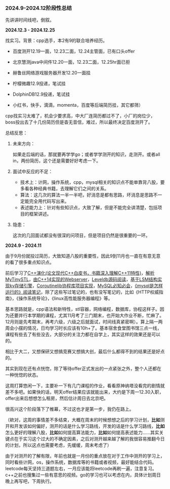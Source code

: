 ### 2024.9-2024.12阶段性总结



先讲讲时间线吧，倒叙。



**2024.12.3 - 2024.12.25**

找实习。背景：cpp选手，本2有9的联合培养经历。

- 百度测开12.19一面，12.23二面，12.24主管面，已有口头offer

- 北京慧测java中间件12.20一面，12.23二面，12.25hr面已拒

- 赫鲁丝网络游戏服务器开发12.20一面挂

- 柠檬微趣12.9投递，笔试挂
- DolphinDB12.9投递，笔试挂
- 小红书，快手，滴滴，momenta，百度等后端简历挂，其它都筛）

cpp找实习太难了，机会少要求高，中大厂连简历都过不了，小厂的岗位少，boss投出去了十几份简历但是杳无音信，难过，所以最终决定百度测开了。

总结反思：

1. 未来方向：

   如果走后端的话，那就要再学学go；或者学学测开的知识，走测开。或者all in，两份简历，这个还是需要好好考虑一下。

2. 面试中反应的不足：

   - 技术上：计网，操作系统，cpp，mysql相关的知识点不能单靠背八股，要多看各种经典书籍，去理解它们之间的关系。
   - 算法：这几次的算法一半一半吧，好消息是都有思路，坏消息是思路不一定能完全用代码写出来。
   - 表述能力上：针对有些知识点，大致了解，但是不能完全讲清楚，包括项目的框架讲述。

3. 隐患：

   这次的几回面试都没有很深的问项目，但是项目仍然是很重要的一环。



**2024.9 - 2024.11** 

由于9月份就投过简历，大致知道八股的重要性，因此9到11月也一直在有意无意的看了很多重点知识点。

前后学习了[C++演化(论文现代C++白皮书，书籍深入理解C++11特性)](https://zhuanlan.zhihu.com/p/2164509598)，[解析MyTinySTL](https://zhuanlan.zhihu.com/p/721418588)，[由C++14实现的Webserver](https://zhuanlan.zhihu.com/p/721880618)，[Leveldb源码阅读](https://zhuanlan.zhihu.com/p/811970982)，[基于LSM结构实现kv存储引擎](https://zhuanlan.zhihu.com/p/8569175501)，[Coroutinelib协程库项目实现](https://zhuanlan.zhihu.com/p/10073954680)，[MySQL必知必会](https://zhuanlan.zhihu.com/p/13895882468)，[《mysql是怎样运行的》阅读笔记](https://zhuanlan.zhihu.com/p/11171487549)，除了这些写过笔记的，也有没写笔记的，比如《HTTP权威指南》，《操作系统导论》，《linux高性能服务器编程》等。

基本思路就是，cpp语法和新特性，stl容器，网络编程，数据库，协程这样子。因为还要并行本学期的课程，尤其11月考了三门期末，也开始大作业不断，忙麻了。12月则是先考期末，再考六级，六级之后就面试，时间线真紧密啊）。算上隔一两周会小摆的情况，日均学习时长应该有10h+了。基本宿舍食堂图书馆三点一线，课程有些去了有些没去，大部分的关注力都在自学上，其实这样的效果还是可以的。

相比于大二，又想保研又想搞竞赛又想搞大创，最后什么都得不到的结果还是好点的。



其实到现在还有点恍惚，除了等待offer正式发出的一点紧张之外，整个人还都在一种恍惚的状态。

这周打算悠闲一下，主要补一下有几门课程的作业，看看原神纳塔没看完的剧情就差不多吧。如果快的话，明天offer结果应该就能出来，大约是下周一12.30入职，offer出来后想想怎么租房，然后估计周日去北京吧。

很高兴这个阶段落下了帷幕，不过这也才是第一步，我仍在路上。



（欸对，这周的事情差不多结束，大概在周末的时候想想之后的学习计划，**比如**测开和开发该如何偏好，测开的话是什么学习路线，开发的话是什么学习路线，**比如**怎么更好的理解八股，**比如**如何提高算法能力，**比如**如何提高表述能力……其实关键点在于实习这个过大的不确定因素，之后对测开越来越了解的我很容易推翻今日的计划，所以这点也需要考虑，先缓缓，周末考虑了）



由于对测开的了解有限，年前也就是一月份的重点放在对于工作中测开的学习上，同时看些计网，os，操作系统，数据库等的书籍或者视频，最好能结合代码。leetcode每天坚持三道题左右，一月应该能将leetcode再刷一遍，注意复习。c++之前也搜集过一些有意思的视频。go的学习也可以考虑在内，具体计划周日晚上再写吧，下周执行。


